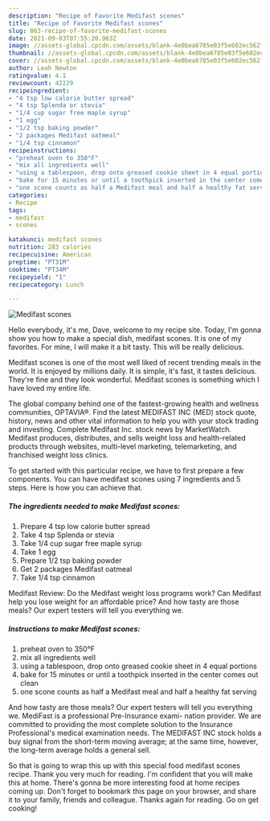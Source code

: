 ```yaml
---
description: "Recipe of Favorite Medifast scones"
title: "Recipe of Favorite Medifast scones"
slug: 863-recipe-of-favorite-medifast-scones
date: 2021-09-03T07:55:20.963Z
image: //assets-global.cpcdn.com/assets/blank-4e0bea6785e03f5e602ec562f230caae08da540cada707380b4fe1bbebba43da.png
thumbnail: //assets-global.cpcdn.com/assets/blank-4e0bea6785e03f5e602ec562f230caae08da540cada707380b4fe1bbebba43da.png
cover: //assets-global.cpcdn.com/assets/blank-4e0bea6785e03f5e602ec562f230caae08da540cada707380b4fe1bbebba43da.png
author: Leah Newton
ratingvalue: 4.1
reviewcount: 42229
recipeingredient:
- "4 tsp low calorie butter spread"
- "4 tsp Splenda or stevia"
- "1/4 cup sugar free maple syrup"
- "1 egg"
- "1/2 tsp baking powder"
- "2 packages Medifast oatmeal"
- "1/4 tsp cinnamon"
recipeinstructions:
- "preheat oven to 350°F"
- "mix all ingredients well"
- "using a tablespoon, drop onto greased cookie sheet in 4 equal portions"
- "bake for 15 minutes or until a toothpick inserted in the center comes out clean"
- "one scone counts as half a Medifast meal and half a healthy fat serving"
categories:
- Recipe
tags:
- medifast
- scones

katakunci: medifast scones 
nutrition: 283 calories
recipecuisine: American
preptime: "PT31M"
cooktime: "PT34M"
recipeyield: "1"
recipecategory: Lunch

---
```



![Medifast scones](//assets-global.cpcdn.com/assets/blank-4e0bea6785e03f5e602ec562f230caae08da540cada707380b4fe1bbebba43da.png)

Hello everybody, it's me, Dave, welcome to my recipe site. Today, I'm gonna show you how to make a special dish, medifast scones. It is one of my favorites. For mine, I will make it a bit tasty. This will be really delicious.

Medifast scones is one of the most well liked of recent trending meals in the world. It is enjoyed by millions daily. It is simple, it's fast, it tastes delicious. They're fine and they look wonderful. Medifast scones is something which I have loved my entire life.

The global company behind one of the fastest-growing health and wellness communities, OPTAVIA®. Find the latest MEDIFAST INC (MED) stock quote, history, news and other vital information to help you with your stock trading and investing. Complete Medifast Inc. stock news by MarketWatch. Medifast produces, distributes, and sells weight loss and health-related products through websites, multi-level marketing, telemarketing, and franchised weight loss clinics.


To get started with this particular recipe, we have to first prepare a few components. You can have medifast scones using 7 ingredients and 5 steps. Here is how you can achieve that.

<!--inarticleads1-->

##### The ingredients needed to make Medifast scones:

1. Prepare 4 tsp low calorie butter spread
1. Take 4 tsp Splenda or stevia
1. Take 1/4 cup sugar free maple syrup
1. Take 1 egg
1. Prepare 1/2 tsp baking powder
1. Get 2 packages Medifast oatmeal
1. Take 1/4 tsp cinnamon


Medifast Review: Do the Medifast weight loss programs work? Can Medifast help you lose weight for an affordable price? And how tasty are those meals? Our expert testers will tell you everything we. 

<!--inarticleads2-->

##### Instructions to make Medifast scones:

1. preheat oven to 350°F
1. mix all ingredients well
1. using a tablespoon, drop onto greased cookie sheet in 4 equal portions
1. bake for 15 minutes or until a toothpick inserted in the center comes out clean
1. one scone counts as half a Medifast meal and half a healthy fat serving


And how tasty are those meals? Our expert testers will tell you everything we. MediFast is a professional Pre-Insurance exami- nation provider. We are committed to providing the most complete solution to the Insurance Professional&#39;s medical examination needs. The MEDIFAST INC stock holds a buy signal from the short-term moving average; at the same time, however, the long-term average holds a general sell. 

So that is going to wrap this up with this special food medifast scones recipe. Thank you very much for reading. I'm confident that you will make this at home. There's gonna be more interesting food at home recipes coming up. Don't forget to bookmark this page on your browser, and share it to your family, friends and colleague. Thanks again for reading. Go on get cooking!
